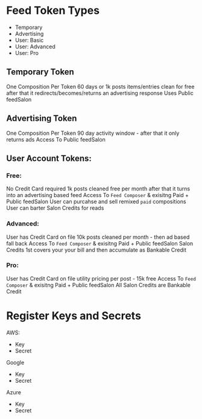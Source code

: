 #  Feed Token Types

 - Temporary
 - Advertising
 - User: Basic
 - User: Advanced
 - User: Pro

## Temporary Token
 One Composition Per Token
 60 days or 1k posts items/entries clean for free
   after that it redirects/becomes/returns an advertising response
 Uses Public feedSalon

## Advertising Token
 One Composition Per Token
 90 day activity window - after that it only returns ads
 Access To Public feedSalon

## User Account Tokens:

### Free:
 No Credit Card required
 1k posts cleaned free per month 
  after that it turns into an advertising based feed
 Access To `Feed Composer` & exisitng Paid + Public feedSalon
 User can purcahse and sell remixed `paid` compositions
 User can barter Salon Credits for reads

### Advanced:
 User has Credit Card on file
 10k posts cleaned per month - then ad based fall back
 Access To `Feed Composer` & exisitng Paid + Public feedSalon
 Salon Credits 1st covers your your bill and then accumulate as Bankable Credit

### Pro:
 User has Credit Card on file
 utility pricing per post - 15k free
 Access To `Feed Composer` & exisitng Paid + Public feedSalon
 All Salon Credits are Bankable Credit



# Register Keys and Secrets

AWS:
  - Key
  - Secret

Google
  - Key
  - Secret

Azure
  - Key
  - Secret